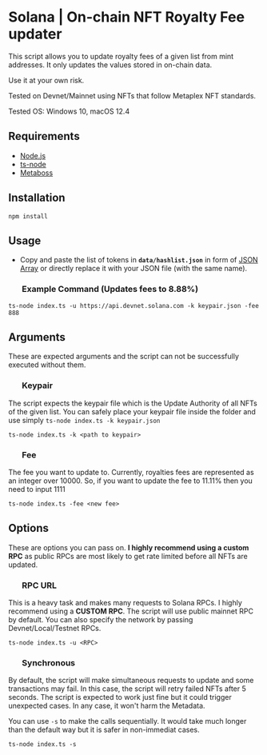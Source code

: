 # Solana | On-chain NFT Royalty Fee updater

This script allows you to update royalty fees of a given list from mint addresses. It only updates the values stored in on-chain data. 

Use it at your own risk. 

Tested on Devnet/Mainnet using NFTs that follow Metaplex NFT standards.

Tested OS: Windows 10, macOS 12.4

## Requirements

 - [Node.js](https://nodejs.org/en/)
 - [ts-node](https://www.npmjs.com/package/ts-node)
 - [Metaboss](https://metaboss.rs/quick_start.html)


## Installation

```
npm install
```

## Usage
- Copy and paste the list of tokens in **`data/hashlist.json`** in form of [JSON Array](https://www.javatpoint.com/json-array) or directly replace it with your JSON file (with the same name).

### &nbsp;&nbsp;&nbsp;&nbsp;&nbsp;&nbsp;&nbsp;Example Command (Updates fees to 8.88%)
```
ts-node index.ts -u https://api.devnet.solana.com -k keypair.json -fee 888
```
## Arguments
These are expected arguments and the script can not be successfully executed without them.
### &nbsp;&nbsp;&nbsp;&nbsp;&nbsp;&nbsp;&nbsp;Keypair
The script expects the keypair file which is the Update Authority of all NFTs of the given list. You can safely place your keypair file inside the folder and use simply `ts-node index.ts -k keypair.json`

```
ts-node index.ts -k <path to keypair>
```

### &nbsp;&nbsp;&nbsp;&nbsp;&nbsp;&nbsp;&nbsp;Fee
The fee you want to update to. Currently, royalties fees are represented as an integer over 10000. So, if you want to update the fee to 11.11% then you need to input 1111

```
ts-node index.ts -fee <new fee>
```

## Options
These are options you can pass on. **I highly recommend using a custom RPC** as public RPCs are most likely to get rate limited before all NFTs are updated.

### &nbsp;&nbsp;&nbsp;&nbsp;&nbsp;&nbsp;&nbsp;RPC URL
This is a heavy task and makes many requests to Solana RPCs. I highly recommend using a **CUSTOM RPC**. The script will use public mainnet RPC by default. 
You can also specify the network by passing Devnet/Local/Testnet RPCs.

```
ts-node index.ts -u <RPC>
```

### &nbsp;&nbsp;&nbsp;&nbsp;&nbsp;&nbsp;&nbsp;Synchronous
By default, the script will make simultaneous requests to update and some transactions may fail. In this case, the script will retry failed NFTs after 5 seconds. The script is expected to work just fine but it could trigger unexpected cases. In any case, it won't harm the Metadata.

You can use `-s` to make the calls sequentially. It would take much longer than the default way but it is safer in non-immediat cases.

```
ts-node index.ts -s
```